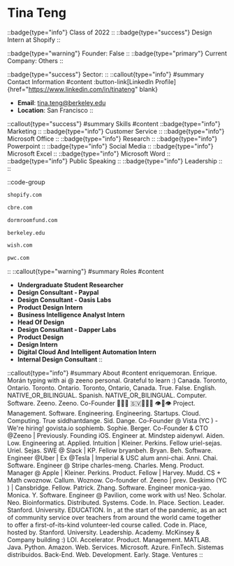 # Tina Teng
::badge{type="info"}
Class of 2022
::
::badge{type="success"}
Design Intern at Shopify
::

::badge{type="warning"}
Founder: False
::
::badge{type="primary"}
Current Company: Others
::

::badge{type="success"}
Sector: 
::
::callout{type="info"}
#summary
Contact Information
#content
:button-link[LinkedIn Profile]{href="https://www.linkedin.com/in/tinateng" blank}
- **Email**: tina.teng@berkeley.edu
- **Location**: San Francisco
::

::callout{type="success"}
#summary
Skills
#content
::badge{type="info"}
Marketing
::
::badge{type="info"}
Customer Service
::
::badge{type="info"}
Microsoft Office
::
::badge{type="info"}
Research
::
::badge{type="info"}
Powerpoint
::
::badge{type="info"}
Social Media
::
::badge{type="info"}
Microsoft Excel
::
::badge{type="info"}
Microsoft Word
::
::badge{type="info"}
Public Speaking
::
::badge{type="info"}
Leadership
::
::

::code-group
```bash [Shopify]
shopify.com
```
```bash [CBRE]
cbre.com
```
```bash [Dorm Room Fund]
dormroomfund.com
```
```bash [UC Berkeley]
berkeley.edu
```
```bash [Wish]
wish.com
```
```bash [PwC]
pwc.com
```
::
::callout{type="warning"}
#summary
Roles
#content
- **Undergraduate Student Researcher**
- **Design Consultant - Paypal**
- **Design Consultant - Oasis Labs**
- **Product Design Intern**
- **Business Intelligence Analyst Intern**
- **Head Of Design**
- **Design Consultant - Dapper Labs**
- **Product Design**
- **Design Intern**
- **Digital Cloud And Intelligent Automation Intern**
- **Internal Design Consultant**
::

::callout{type="info"}
#summary
About
#content
enriquemoran. Enrique. Morán typing with ai @ zeeno personal. Grateful to learn :) Canada. Toronto, Ontario. Toronto. Ontario. Toronto, Ontario, Canada. True. False. English. NATIVE_OR_BILINGUAL. Spanish. NATIVE_OR_BILINGUAL. Computer. Software. Zeeno. Zeeno. Co-Founder 🥺🥺🥺 🇸🇻🥞🥭🤠 👁👄👁 Project. Management. Software. Engineering. Engineering. Startups. Cloud. Computing. True siddhantdange. Sid. Dange. Co-Founder @ Vista (YC ) - We're hiring! govista.io sophiemb. Sophie. Berger. Co-Founder & CTO @Zeeno | Previously. Founding iOS. Engineer at. Mindstep aidenywl. Aiden. Low. Engineering at. Applied. Intuition | Kleiner. Perkins. Fellow uriel-sejas. Uriel. Sejas. SWE @ Slack | KP. Fellow bryanbeh. Bryan. Beh. Software. Engineer @Uber | Ex @Tesla | Imperial & USC alum anni-chai. Anni. Chai. Software. Engineer @ Stripe charles-meng. Charles. Meng. Product. Manager @ Apple | Kleiner. Perkins. Product. Fellow | Harvey. Mudd. CS + Math cwoznow. Callum. Woznow. Co-founder of. Zeeno | prev. Deskimo (YC ) | Cansbridge. Fellow. Patrick. Zhang. Software. Engineer monica-yao. Monica. Y. Software. Engineer @ Pavilion, come work with us! Neo. Scholar. Neo. Bioinformatics. Distributed. Systems. Code. In. Place. Section. Leader. Stanford. University. EDUCATION. In , at the start of the pandemic, as an act of community service over teachers from around the world came together to offer a first-of-its-kind volunteer-led course called. Code in. Place, hosted by. Stanford. University. Leadership. Academy. McKinsey & Company building :) LOI. Accelerator. Product. Management. MATLAB. Java. Python. Amazon. Web. Services. Microsoft. Azure. FinTech. Sistemas distribuidos. Back-End. Web. Development. Early. Stage. Ventures
::
